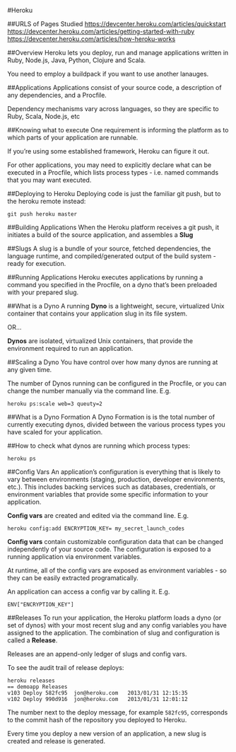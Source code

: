 #Heroku

##URLS of Pages Studied
https://devcenter.heroku.com/articles/quickstart
https://devcenter.heroku.com/articles/getting-started-with-ruby
https://devcenter.heroku.com/articles/how-heroku-works

##Overview
Heroku lets you deploy, run and manage applications written in Ruby, Node.js, Java, Python, Clojure and Scala.

You need to employ a buildpack if you want to use another lanauges.

##Applications
Applications consist of your source code, a description of any dependencies, and a Procfile.

Dependency mechanisms vary across languages, so they are specific to Ruby, Scala, Node.js, etc

##Knowing what to execute
One requirement is informing the platform as to which parts of your application are runnable.

If you’re using some established framework, Heroku can figure it out. 

For other applications, you may need to explicitly declare what can be executed in a Procfile, which lists process types - i.e. named commands that you may want executed.

##Deploying to Heroku
Deploying code is just the familiar git push, but to the heroku remote instead:

	git push heroku master

##Building Applications
When the Heroku platform receives a git push, it initiates a build of the source application, and assembles a **Slug**

##Slugs
A slug is a bundle of your source, fetched dependencies, the language runtime, and compiled/generated output of the build system - ready for execution.

##Running Applications
Heroku executes applications by running a command you specified in the Procfile, on a dyno that’s been preloaded with your prepared slug.

##What is a Dyno
A running **Dyno** is a lightweight, secure, virtualized Unix container that contains your application slug in its file system.

OR... 

**Dynos** are isolated, virtualized Unix containers, that provide the environment required to run an application.

##Scaling a Dyno
You have control over how many dynos are running at any given time. 

The number of Dynos running can be configured in the Procfile, or you can change the number manually via the command line. E.g.

	heroku ps:scale web=3 queuty=2
	
##What is a Dyno Formation
A Dyno Formation is is the total number of currently executing dynos, divided between the various process types you have scaled for your application.

##How to check what dynos are running which process types:

	heroku ps

##Config Vars
An application’s configuration is everything that is likely to vary between environments (staging, production, developer environments, etc.). This includes backing services such as databases, credentials, or environment variables that provide some specific information to your application.

**Config vars** are created and edited via the command line. E.g.

	heroku config:add ENCRYPTION_KEY= my_secret_launch_codes

**Config vars** contain customizable configuration data that can be changed independently of your source code. The configuration is exposed to a running application via environment variables.

At runtime, all of the config vars are exposed as environment variables - so they can be easily extracted programatically.

An application can access a config var by calling it. E.g.

	ENV["ENCRYPTION_KEY"]

##Releases
To run your application, the Heroku platform loads a dyno (or set of dynos) with your most recent slug and any config variables you have assigned to the application. The combination of slug and configuration is called a **Release**.

Releases are an append-only ledger of slugs and config vars.

To see the audit trail of release deploys:

	heroku releases
	== demoapp Releases
	v103 Deploy 582fc95  jon@heroku.com   2013/01/31 12:15:35
	v102 Deploy 990d916  jon@heroku.com   2013/01/31 12:01:12

The number next to the deploy message, for example `582fc95`, corresponds to the commit hash of the repository you deployed to Heroku.

Every time you deploy a new version of an application, a new slug is created and release is generated.








